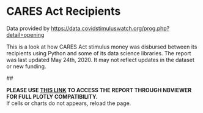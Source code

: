 # CARES Act Recipients

Data provided by https://data.covidstimuluswatch.org/prog.php?detail=opening
<p>This is a look at how CARES Act stimulus money was disbursed between its recipients
using Python and some of its data science libraries. The report was last updated May 24th, 2020. It may not reflect updates in the dataset or new funding.</p>

##<p><b>PLEASE USE <a href='https://nbviewer.jupyter.org/github/ggeorge733/CARES-Act-Recipients/blob/master/CARES%20Act%20Recipients.ipynb'>THIS LINK</a> TO ACCESS THE REPORT THROUGH NBVIEWER FOR FULL PLOTLY COMPATIBILITY.</b>
<br>If cells or charts do not appears, reload the page.</br></p>



